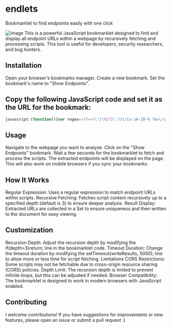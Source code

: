 # endlets
Bookmarklet to find endpoints easily with one click

![image](https://github.com/0dayCTF/endlets/assets/44453666/5429cb2a-804b-416f-bf4a-5db0aef11086)
This is a powerful JavaScript bookmarklet designed to find and display all endpoint URLs within a webpage by recursively fetching and processing scripts. This tool is useful for developers, security researchers, and bug hunters.

## Installation
Open your browser's bookmarks manager.
Create a new bookmark.
Set the bookmark's name to "Show Endpoints".
## Copy the following JavaScript code and set it as the URL for the bookmark:
```javascript
javascript:(function(){var regex=/(?<=(\"|\%27|\`))\/[a-zA-Z0-9_?&=\/\-\#\.]*(?=(\"|\'|\%60))/g;const results=new Set();function fetchAndProcess(url,depth){if(depth>3)return;fetch(url).then(response=>response.text()).then(scriptContent=>{var matches=scriptContent.matchAll(regex);for(let match of matches){let scriptUrl=match[0];results.add(scriptUrl);if(scriptUrl.startsWith("/")){scriptUrl=window.location.origin+scriptUrl;}fetchAndProcess(scriptUrl,depth+1);}}).catch(error=>{console.log("An error occurred while fetching script:",error);});}function processScripts(){var scripts=document.getElementsByTagName("script");for(var i=0;i<scripts.length;i++){var src=scripts[i].src;if(src){fetchAndProcess(src,0);}}}function processPageContent(){var pageContent=document.documentElement.outerHTML;var matches=pageContent.matchAll(regex);for(const match of matches){let scriptUrl=match[0];results.add(scriptUrl);if(scriptUrl.startsWith("/")){scriptUrl=window.location.origin+scriptUrl;}fetchAndProcess(scriptUrl,0);}}function writeResults(){results.forEach(result=>{document.write(result+"<br>");});}processScripts();processPageContent();setTimeout(writeResults,5000);})();
```
## Usage
Navigate to the webpage you want to analyze.
Click on the "Show Endpoints" bookmark.
Wait a few seconds for the bookmarklet to fetch and process the scripts.
The extracted endpoints will be displayed on the page.
This will also work on mobile browsers if you sync your bookmarks.
## How It Works
Regular Expression: Uses a regular expression to match endpoint URLs within scripts.
Recursive Fetching: Fetches script content recursively up to a specified depth (default is 3) to ensure deeper analysis.
Result Display: Extracted URLs are collected in a Set to ensure uniqueness and then written to the document for easy viewing.
## Customization
Recursion Depth: Adjust the recursion depth by modifying the if(depth>3)return; line in the bookmarklet code.
Timeout Duration: Change the timeout duration by modifying the setTimeout(writeResults, 5000); line to allow more or less time for script fetching.
Limitations
CORS Restrictions: Some scripts may not be fetchable due to cross-origin resource sharing (CORS) policies.
Depth Limit: The recursion depth is limited to prevent infinite loops, but this can be adjusted if needed.
Browser Compatibility: The bookmarklet is designed to work in modern browsers with JavaScript enabled.
## Contributing
I welcome contributions! If you have suggestions for improvements or new features, please open an issue or submit a pull request :)
